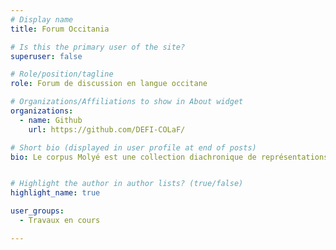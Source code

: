 ```yaml
---
# Display name
title: Forum Occitania

# Is this the primary user of the site?
superuser: false

# Role/position/tagline
role: Forum de discussion en langue occitane

# Organizations/Affiliations to show in About widget
organizations:
  - name: Github
    url: https://github.com/DEFI-COLaF/

# Short bio (displayed in user profile at end of posts)
bio: Le corpus Molyé est une collection diachronique de représentations stéréotypées de la variation de la langue française au cours de la période moderne ainsi que des premières attestations des créoles français.


# Highlight the author in author lists? (true/false)
highlight_name: true

user_groups:
  - Travaux en cours

---
```

